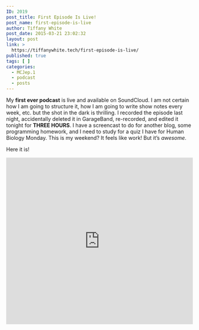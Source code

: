 ```yaml
---
ID: 2019
post_title: First Episode Is Live!
post_name: first-episode-is-live
author: Tiffany White
post_date: 2015-03-21 23:02:32
layout: post
link: >
  https://tiffanywhite.tech/first-episode-is-live/
published: true
tags: [ ]
categories:
  - MCJep.1
  - podcast
  - posts
---
```

<p>My <strong>first ever podcast</strong> is live and available on SoundCloud. I am not certain how I am going to structure it, how I am going to write show notes every week, etc. but the shot in the dark is thrilling. I recorded the episode last night, accidentally deleted it in GarageBand, re-recorded, and edited it tonight for <strong>THREE HOURS</strong>. I have a screencast to do for another blog, some programming homework, and I need to study for a quiz I have for Human Biology Monday. This is my weekend? It feels like work! But it’s <em>awesome</em>.</p>

<p>Here it is!</p>

<iframe width="100%" height="450" scrolling="no" frameborder="no" src="https://w.soundcloud.com/player/?url=https%3A//api.soundcloud.com/tracks/197062542&auto_play=false&hide_related=false&show_comments=true&show_user=true&show_reposts=false&visual=true"></iframe>